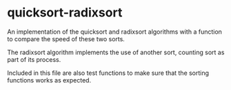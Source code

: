 # quicksort-radixsort

An implementation of the quicksort and radixsort algorithms with a function to compare the speed of these two sorts.

The radixsort algorithm implements the use of another sort, counting sort as part of its process.

Included in this file are also test functions to make sure that the sorting functions works as expected.
